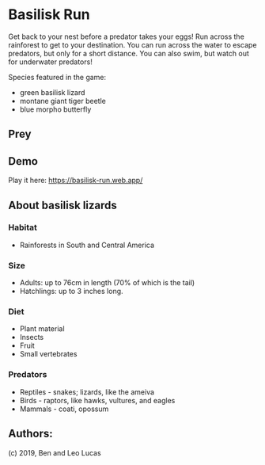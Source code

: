 # Basilisk Run

Get back to your nest before a predator takes your eggs! Run across the rainforest to get to your destination. You can run across the water to escape predators, but only for a short distance. You can also swim, but watch out for underwater predators!

Species featured in the game:

-   green basilisk lizard
-   montane giant tiger beetle
-   blue morpho butterfly

## Prey

## Demo

Play it here: https://basilisk-run.web.app/

## About basilisk lizards

### Habitat

-   Rainforests in South and Central America

### Size

-   Adults: up to 76cm in length (70% of which is the tail)
-   Hatchlings: up to 3 inches long.

### Diet

-   Plant material
-   Insects
-   Fruit
-   Small vertebrates

### Predators

-   Reptiles - snakes; lizards, like the ameiva
-   Birds - raptors, like hawks, vultures, and eagles
-   Mammals - coati, opossum

## Authors:

(c) 2019, Ben and Leo Lucas

